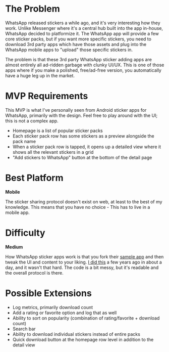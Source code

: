 # The Problem
WhatsApp released stickers a while ago, and it's very interesting how they work. Unlike Messenger where it's a central hub built into the app in-house, WhatsApp decided to platformize it. The WhatsApp app will provide a few core sticker packs, but if you want more specific stickers, you need to download 3rd party apps which have those assets and plug into the WhatsApp mobile apps to "upload" those specific stickers in.

The problem is that these 3rd party WhatsApp sticker adding apps are almost entirely all ad-ridden garbage with clunky UI/UX. This is one of those apps where if you make a polished, free/ad-free version, you automatically have a huge leg up in the market.

# MVP Requirements
This MVP is what I've personally seen from Android sticker apps for WhatsApp, primarily with the design. Feel free to play around with the UI; this is not a complex app.

- Homepage is a list of popular sticker packs
- Each sticker pack row has some stickers as a preview alongside the pack name
- When a sticker pack row is tapped, it opens up a detailed view where it shows all the relevant stickers in a grid
- "Add stickers to WhatsApp" button at the bottom of the detail page

# Best Platform
**Mobile**

The sticker sharing protocol doesn't exist on web, at least to the best of my knowledge. This means that you have no choice - This has to live in a mobile app.

# Difficulty
**Medium**

How WhatsApp sticker apps work is that you fork their [sample app](https://github.com/WhatsApp/stickers) and then tweak the UI and content to your liking. [I did this](https://github.com/Gear61/stickers) a few years ago in about a day, and it wasn't that hard. The code is a bit messy, but it's readable and the overall protocol is there.

# Possible Extensions
- Log metrics, primarily download count
- Add a rating or favorite option and log that as well
- Ability to sort on popularity (combination of rating/favorite + download count)
- Search bar
- Ability to download individual stickers instead of entire packs
- Quick download button at the homepage row level in addition to the detail view
